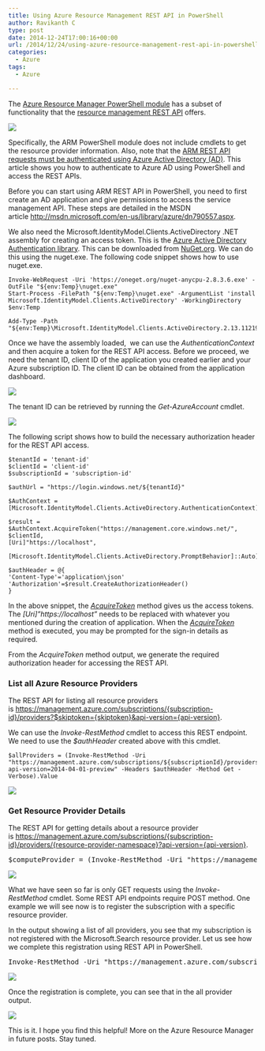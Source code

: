 ```yaml
---
title: Using Azure Resource Management REST API in PowerShell
author: Ravikanth C
type: post
date: 2014-12-24T17:00:16+00:00
url: /2014/12/24/using-azure-resource-management-rest-api-in-powershell/
categories:
  - Azure
tags:
  - Azure

---
```

The [Azure Resource Manager PowerShell module][1] has a subset of functionality that the [resource management REST API][2] offers.

![](/images/azureapi1.png)

Specifically, the ARM PowerShell module does not include cmdlets to get the resource provider information. Also, note that the [ARM REST API requests must be authenticated using Azure Active Directory (AD)][3]. This article shows you how to authenticate to Azure AD using PowerShell and access the REST APIs.

Before you can start using ARM REST API in PowerShell, you need to first create an AD application and give permissions to access the service management API. These steps are detailed in the MSDN article <http://msdn.microsoft.com/en-us/library/azure/dn790557.aspx>.

We also need the Microsoft.IdentityModel.Clients.ActiveDirectory .NET assembly for creating an access token. This is the [Azure Active Directory Authentication library][4]. This can be downloaded from [NuGet.org][5]. We can do this using the nuget.exe. The following code snippet shows how to use nuget.exe.

```
Invoke-WebRequest -Uri 'https://oneget.org/nuget-anycpu-2.8.3.6.exe' -OutFile "${env:Temp}\nuget.exe"
Start-Process -FilePath "${env:Temp}\nuget.exe" -ArgumentList 'install Microsoft.IdentityModel.Clients.ActiveDirectory' -WorkingDirectory $env:Temp

Add-Type -Path "${env:Temp}\Microsoft.IdentityModel.Clients.ActiveDirectory.2.13.112191810\lib\net45\Microsoft.IdentityModel.Clients.ActiveDirectory.dll"
```

Once we have the assembly loaded,  we can use the _AuthenticationContext_ and then acquire a token for the REST API access. Before we proceed, we need the tenant ID, client ID of the application you created earlier and your Azure subscription ID. The client ID can be obtained from the application dashboard.

![](/images/azureapi2.png)

The tenant ID can be retrieved by running the _Get-AzureAccount_ cmdlet.

![](/images/3-1024x139.png)

The following script shows how to build the necessary authorization header for the REST API access.

```
$tenantId = 'tenant-id'
$clientId = 'client-id'
$subscriptionId = 'subscription-id'

$authUrl = "https://login.windows.net/${tenantId}"

$AuthContext = [Microsoft.IdentityModel.Clients.ActiveDirectory.AuthenticationContext]$authUrl

$result = $AuthContext.AcquireToken("https://management.core.windows.net/",
$clientId,
[Uri]"https://localhost",

[Microsoft.IdentityModel.Clients.ActiveDirectory.PromptBehavior]::Auto)

$authHeader = @{
'Content-Type'='application\json'
'Authorization'=$result.CreateAuthorizationHeader()
}
```

In the above snippet, the [_AcquireToken_][6] method gives us the access tokens. The _[Uri]&#8221;https://localhost&#8221;_ needs to be replaced with whatever you mentioned during the creation of application. When the [_AcquireToken_][6] method is executed, you may be prompted for the sign-in details as required.

From the _AcquireToken_ method output, we generate the required authorization header for accessing the REST API.

### List all Azure Resource Providers

The REST API for listing all resource providers is https://management.azure.com/subscriptions/{subscription-id}/providers?$skiptoken={skiptoken}&api-version={api-version}.

We can use the _Invoke-RestMethod_ cmdlet to access this REST endpoint. We need to use the _$authHeader_ created above with this cmdlet.

```
$allProviders = (Invoke-RestMethod -Uri "https://management.azure.com/subscriptions/${subscriptionId}/providers?api-version=2014-04-01-preview" -Headers $authHeader -Method Get -Verbose).Value
```

![](/images/4-1024x439.png)

### Get Resource Provider Details

The REST API for getting details about a resource provider is https://management.azure.com/subscriptions/{subscription-id}/providers/{resource-provider-namespace}?api-version={api-version}.

<pre class="brush: powershell; title: ; notranslate" title="">$computeProvider = (Invoke-RestMethod -Uri "https://management.azure.com/subscriptions/${subscriptionId}/providers/Microsoft.classicCompute?api-version=2014-04-01-preview" -Headers $authHeader -Method Get -Verbose)
</pre>
![](/images/5-1024x290.png)

What we have seen so far is only GET requests using the _Invoke-RestMethod_ cmdlet. Some REST API endpoints require POST method. One example we will see now is to register the subscription with a specific resource provider.

In the output showing a list of all providers, you see that my subscription is not registered with the Microsoft.Search resource provider. Let us see how we complete this registration using REST API in PowerShell.

<pre class="brush: powershell; title: ; notranslate" title="">Invoke-RestMethod -Uri "https://management.azure.com/subscriptions/${subscriptionId}/providers/Microsoft.Search/register?api-version=2014-04-01-preview" -Method Post -Headers $authHeader -Verbose
</pre>
![](/images/6-1024x115.png)

Once the registration is complete, you can see that in the all provider output.

![](/images/7-1024x413.png)

This is it. I hope you find this helpful! More on the Azure Resource Manager in future posts. Stay tuned.

[1]: http://azure.microsoft.com/en-us/documentation/articles/powershell-azure-resource-manager/
[2]: http://msdn.microsoft.com/en-us/library/azure/dn790568.aspx
[3]: http://msdn.microsoft.com/en-us/library/azure/dn790557.aspx
[4]: http://msdn.microsoft.com/en-us/library/azure/jj573266.aspx
[5]: https://www.nuget.org/packages/Microsoft.IdentityModel.Clients.ActiveDirectory/3.0.110281957-alpha
[6]: http://msdn.microsoft.com/en-us/library/microsoft.identitymodel.clients.activedirectory.authenticationcontext.acquiretoken.aspx